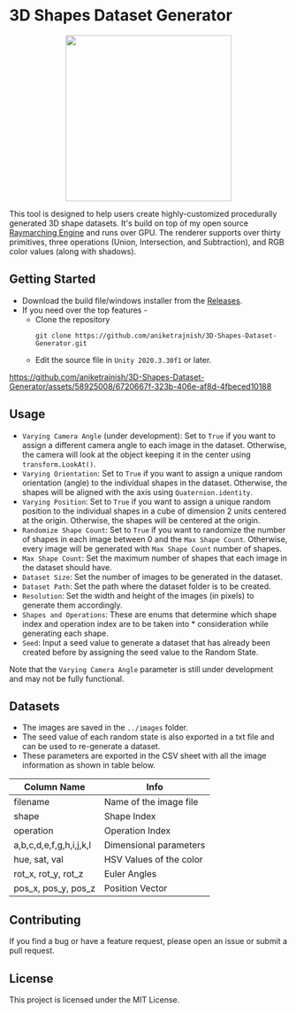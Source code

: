 # 3D Shapes Dataset Generator

<div align = center>
<a href = "https://github.com/aniketrajnish/3D-Shapes-Dataset-Generator/releases/tag/1.0"><img width="300px" height="300px" src= "https://github.com/aniketrajnish/3D-Shapes-Dataset-Generator/assets/58925008/c000e388-c0fa-4ebf-801d-443312fed756"></a>
</div>

This tool is designed to help users create highly-customized procedurally generated 3D shape datasets. It's build on top of my open source [Raymarching Engine](https://github.com/aniketrajnish/CS499-SDFNet/tree/main/Renderer) and runs over GPU. The renderer supports over thirty primitives, three operations (Union, Intersection, and Subtraction), and RGB color values (along with shadows).

## Getting Started

* Download the build file/windows installer from the [Releases](https://github.com/aniketrajnish/3D-Shapes-Dataset-Generator/releases/tag/1.0).
* If you need over the top features -
    *  Clone the repository
       ```
       git clone https://github.com/aniketrajnish/3D-Shapes-Dataset-Generator.git
       ```
    *  Edit the source file in `Unity 2020.3.30f1` or later.

https://github.com/aniketrajnish/3D-Shapes-Dataset-Generator/assets/58925008/6720667f-323b-406e-af8d-4fbeced10188

## Usage

* `Varying Camera Angle` (under development): Set to `True` if you want to assign a different camera angle to each image in the dataset. Otherwise, the camera will look at the object keeping it in the center using `transform.LookAt()`.
* `Varying Orientation`: Set to `True` if you want to assign a unique random orientation (angle) to the individual shapes in the dataset. Otherwise, the shapes will be aligned with the axis using `Quaternion.identity`.
* `Varying Position`: Set to `True` if you want to assign a unique random position to the individual shapes in a cube of dimension 2 units centered at the origin. Otherwise, the shapes will be centered at the origin.
* `Randomize Shape Count`: Set to `True` if you want to randomize the number of shapes in each image between 0 and the `Max Shape Count`. Otherwise, every image will be generated with `Max Shape Count` number of shapes.
* `Max Shape Count`: Set the maximum number of shapes that each image in the dataset should have.
* `Dataset Size`: Set the number of images to be generated in the dataset.
* `Dataset Path`: Set the path where the dataset folder is to be created.
* `Resolution`: Set the width and height of the images (in pixels) to generate them accordingly.
* `Shapes and Operations`: These are enums that determine which shape index and operation index are to be taken into * consideration while generating each shape.
* `Seed`: Input a seed value to generate a dataset that has already been created before by assigning the seed value to the Random State.

Note that the `Varying Camera Angle` parameter is still under development and may not be fully functional.

## Datasets
* The images are saved in the `../images` folder.
* The seed value of each random state is also exported in a txt file and can be used to
re-generate a dataset.
* These parameters are exported in the CSV sheet with all the image information as shown in table below.

| Column Name  | Info |
| ------------- | ------------- |
| filename  | Name of the image file  |
| shape  | Shape Index  |
| operation  | Operation Index |
| a,b,c,d,e,f,g,h,i,j,k,l  | Dimensional parameters |
| hue, sat, val  | HSV Values of the color |
| rot_x, rot_y, rot_z  | Euler Angles |
| pos_x, pos_y, pos_z | Position Vector |


## Contributing

If you find a bug or have a feature request, please open an issue or submit a pull request.

## License

This project is licensed under the MIT License.
